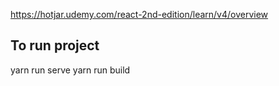 https://hotjar.udemy.com/react-2nd-edition/learn/v4/overview

## To run project

yarn run serve
yarn run build
